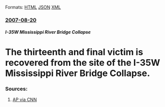 
Formats: [HTML](/news/2007/08/20/the-thirteenth-and-final-victim-is-recovered-from-the-site-of-the-i-35w-mississippi-river-bridge-collapse.html)  [JSON](/news/2007/08/20/the-thirteenth-and-final-victim-is-recovered-from-the-site-of-the-i-35w-mississippi-river-bridge-collapse.json)  [XML](/news/2007/08/20/the-thirteenth-and-final-victim-is-recovered-from-the-site-of-the-i-35w-mississippi-river-bridge-collapse.xml)  

### [2007-08-20](/news/2007/08/20/index.md)

##### I-35W Mississippi River Bridge Collapse
#  The thirteenth and final victim is recovered from the site of the I-35W Mississippi River Bridge Collapse. 




### Sources:

1. [AP via CNN](http://www.cnn.com/2007/US/08/20/minnesota.bridge.ap/index.html?section=cnn_latest)
